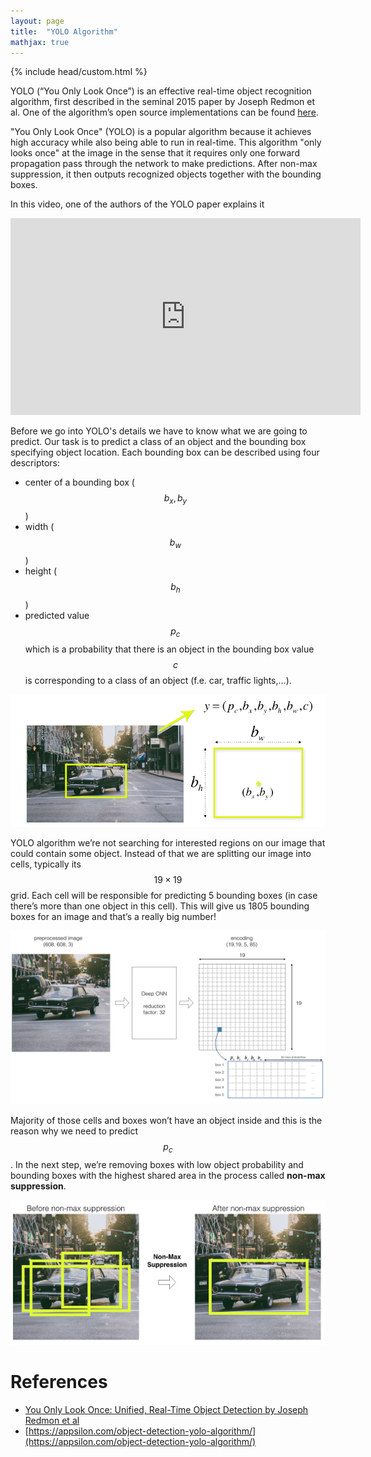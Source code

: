 ```yaml
---
layout: page
title:  "YOLO Algorithm"
mathjax: true
---
```


{% include head/custom.html %}

YOLO (“You Only Look Once”) is an effective real-time object recognition algorithm, first described in the seminal 2015 paper by Joseph Redmon et al. One of the algorithm’s open source implementations can be found [here](https://pjreddie.com/darknet/yolo).

"You Only Look Once" (YOLO) is a popular algorithm because it achieves high accuracy while also being able to run in real-time. This algorithm "only looks once" at the image in the sense that it requires only one forward propagation pass through the network to make predictions. After non-max suppression, it then outputs recognized objects together with the bounding boxes.

In this video, one of the authors of the YOLO paper explains it
<iframe width="560" height="315" src="https://www.youtube.com/embed/NM6lrxy0bxs" frameborder="0" allow="accelerometer; autoplay; clipboard-write; encrypted-media; gyroscope; picture-in-picture" allowfullscreen></iframe>

Before we go into YOLO's details we have to know what we are going to predict. Our task is to predict a class of an object and the bounding box specifying object location. Each bounding box can be described using four descriptors:

- center of a bounding box ($$ b_x,b_y $$)
- width ($$ b_w $$)
- height ($$ b_h $$)
- predicted value $$p_c$$ which is a probability that there is an object in the bounding box
value $$c$$ is corresponding to a class of an object (f.e. car, traffic lights,…).

![](./yolo-1.png)

YOLO algorithm we’re not searching for interested regions on our image that could contain some object. Instead of that we are splitting our image into cells, typically its $$19×19$$ grid. Each cell will be responsible for predicting 5 bounding boxes (in case there’s more than one object in this cell). This will give us 1805 bounding boxes for an image and that’s a really big number!

![](./yolo-2.png)

Majority of those cells and boxes won’t have an object inside and this is the reason why we need to predict $$p_c$$. In the next step, we’re removing boxes with low object probability and bounding boxes with the highest shared area in the process called **non-max suppression**.

![](./nonmax-1.png)

# References

- [You Only Look Once: Unified, Real-Time Object Detection by Joseph Redmon et al](https://arxiv.org/abs/1506.02640)
- [https://appsilon.com/object-detection-yolo-algorithm/](https://appsilon.com/object-detection-yolo-algorithm/)
